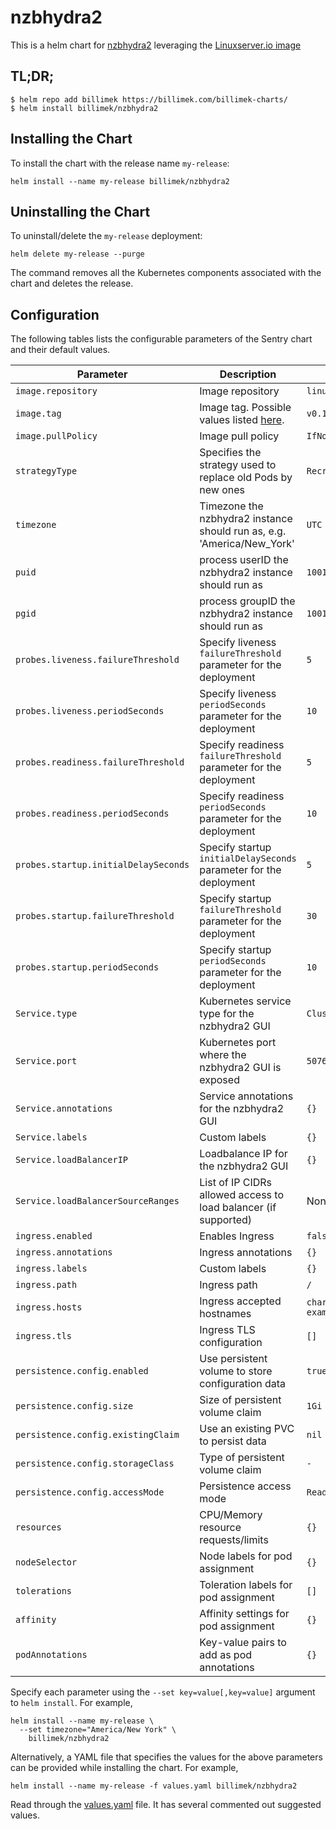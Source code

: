 # nzbhydra2

This is a helm chart for [nzbhydra2](https://github.com/theotherp/nzbhydra2) leveraging the [Linuxserver.io image](https://hub.docker.com/r/linuxserver/hydra2/)

## TL;DR;

```shell
$ helm repo add billimek https://billimek.com/billimek-charts/
$ helm install billimek/nzbhydra2
```

## Installing the Chart

To install the chart with the release name `my-release`:

```console
helm install --name my-release billimek/nzbhydra2
```

## Uninstalling the Chart

To uninstall/delete the `my-release` deployment:

```console
helm delete my-release --purge
```

The command removes all the Kubernetes components associated with the chart and deletes the release.

## Configuration

The following tables lists the configurable parameters of the Sentry chart and their default values.

| Parameter                  | Description                         | Default                                                 |
|----------------------------|-------------------------------------|---------------------------------------------------------|
| `image.repository`         | Image repository | `linuxserver/hydra2` |
| `image.tag`                | Image tag. Possible values listed [here](https://hub.docker.com/r/linuxserver/hydra2/tags/).| `v0.12.1132-ls37`|
| `image.pullPolicy`         | Image pull policy | `IfNotPresent` |
| `strategyType`             | Specifies the strategy used to replace old Pods by new ones | `Recreate` |
| `timezone`                 | Timezone the nzbhydra2 instance should run as, e.g. 'America/New_York' | `UTC` |
| `puid`                     | process userID the nzbhydra2 instance should run as | `1001` |
| `pgid`                     | process groupID the nzbhydra2 instance should run as | `1001` |
| `probes.liveness.failureThreshold`     | Specify liveness `failureThreshold` parameter for the deployment     | `5`  |
| `probes.liveness.periodSeconds`       | Specify liveness `periodSeconds` parameter for the deployment       | `10` |
| `probes.readiness.failureThreshold`    | Specify readiness `failureThreshold` parameter for the deployment    | `5`  |
| `probes.readiness.periodSeconds`      | Specify readiness `periodSeconds` parameter for the deployment      | `10` |
| `probes.startup.initialDelaySeconds`    | Specify startup `initialDelaySeconds` parameter for the deployment    | `5`  |
| `probes.startup.failureThreshold`      | Specify startup `failureThreshold` parameter for the deployment      | `30` |
| `probes.startup.periodSeconds`      | Specify startup `periodSeconds` parameter for the deployment      | `10` |
| `Service.type`          | Kubernetes service type for the nzbhydra2 GUI | `ClusterIP` |
| `Service.port`          | Kubernetes port where the nzbhydra2 GUI is exposed| `5076` |
| `Service.annotations`   | Service annotations for the nzbhydra2 GUI | `{}` |
| `Service.labels`        | Custom labels | `{}` |
| `Service.loadBalancerIP` | Loadbalance IP for the nzbhydra2 GUI | `{}` |
| `Service.loadBalancerSourceRanges` | List of IP CIDRs allowed access to load balancer (if supported)      | None
| `ingress.enabled`              | Enables Ingress | `false` |
| `ingress.annotations`          | Ingress annotations | `{}` |
| `ingress.labels`               | Custom labels                       | `{}`
| `ingress.path`                 | Ingress path | `/` |
| `ingress.hosts`                | Ingress accepted hostnames | `chart-example.local` |
| `ingress.tls`                  | Ingress TLS configuration | `[]` |
| `persistence.config.enabled`      | Use persistent volume to store configuration data | `true` |
| `persistence.config.size`         | Size of persistent volume claim | `1Gi` |
| `persistence.config.existingClaim`| Use an existing PVC to persist data | `nil` |
| `persistence.config.storageClass` | Type of persistent volume claim | `-` |
| `persistence.config.accessMode`  | Persistence access mode | `ReadWriteOnce` |
| `resources`                | CPU/Memory resource requests/limits | `{}` |
| `nodeSelector`             | Node labels for pod assignment | `{}` |
| `tolerations`              | Toleration labels for pod assignment | `[]` |
| `affinity`                 | Affinity settings for pod assignment | `{}` |
| `podAnnotations`           | Key-value pairs to add as pod annotations  | `{}` |

Specify each parameter using the `--set key=value[,key=value]` argument to `helm install`. For example,

```console
helm install --name my-release \
  --set timezone="America/New York" \
    billimek/nzbhydra2
```

Alternatively, a YAML file that specifies the values for the above parameters can be provided while installing the chart. For example,

```console
helm install --name my-release -f values.yaml billimek/nzbhydra2
```

Read through the [values.yaml](https://github.com/billimek/billimek-charts/blob/master/charts/nzbhydra2/values.yaml) file. It has several commented out suggested values.
